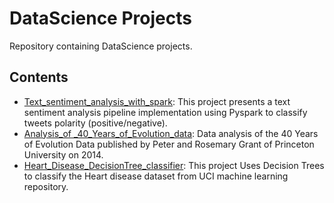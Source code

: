 # DataScience Projects 
Repository containing DataScience projects.

## Contents
- [Text_sentiment_analysis_with_spark](https://github.com/Abd-elr4hman/Data-Science/tree/main/Text_sentiment_analysis_with_spark): This project presents a  text sentiment analysis pipeline implementation using Pyspark to classify tweets polarity (positive/negative). 
- [Analysis_of _40_Years_of_Evolution_data](https://github.com/Abd-elr4hman/Data-Science/tree/main/Analysis_of%20_40_Years_of_Evolution_data): Data analysis of the 40 Years of Evolution Data published by Peter and Rosemary Grant of Princeton University on 2014.
- [Heart_Disease_DecisionTree_classifier](https://github.com/Abd-elr4hman/Data-Science/tree/main/Heart_Disease_Classification): This project Uses Decision Trees to classify the Heart disease dataset from UCI machine learning repository.
